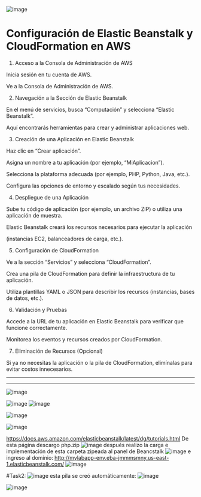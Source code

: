 ![image](https://github.com/Fx2048/COMU_REDES/assets/131219987/ce2c6730-fef0-41e6-abd8-d83168f3a65f)


# Configuración de Elastic Beanstalk y CloudFormation en AWS

1. Acceso a la Consola de Administración de AWS

Inicia sesión en tu cuenta de AWS.

Ve a la Consola de Administración de AWS.

2. Navegación a la Sección de Elastic Beanstalk

En el menú de servicios, busca “Computación” y selecciona “Elastic Beanstalk”.

Aquí encontrarás herramientas para crear y administrar aplicaciones web.

3. Creación de una Aplicación en Elastic Beanstalk

Haz clic en “Crear aplicación”.

Asigna un nombre a tu aplicación (por ejemplo, “MiAplicacion”).

Selecciona la plataforma adecuada (por ejemplo, PHP, Python, Java, etc.).

Configura las opciones de entorno y escalado según tus necesidades.

4. Despliegue de una Aplicación

Sube tu código de aplicación (por ejemplo, un archivo ZIP) o utiliza una aplicación de muestra.

Elastic Beanstalk creará los recursos necesarios para ejecutar la aplicación 

(instancias EC2, balanceadores de carga, etc.).

5. Configuración de CloudFormation

Ve a la sección “Servicios” y selecciona “CloudFormation”.

Crea una pila de CloudFormation para definir la infraestructura de tu aplicación.

Utiliza plantillas YAML o JSON para describir los recursos (instancias, bases de datos, etc.).

6. Validación y Pruebas

Accede a la URL de tu aplicación en Elastic Beanstalk para verificar que funcione correctamente.

Monitorea los eventos y recursos creados por CloudFormation.

7. Eliminación de Recursos (Opcional)

Si ya no necesitas la aplicación o la pila de CloudFormation, elimínalas para evitar costos innecesarios.

______________________________________________________________________________
______________________________________________________________________________


![image](https://github.com/Fx2048/COMU_REDES/assets/131219987/e98059c0-17a7-4e87-9f3c-4ee1c8acd432)

![image](https://github.com/Fx2048/COMU_REDES/assets/131219987/39265e3c-8d94-47a9-8b0d-691a86aeb2b7)
![image](https://github.com/Fx2048/COMU_REDES/assets/131219987/ef163c2c-7d19-47fd-98d3-aeb3358e86c9)

![image](https://github.com/Fx2048/COMU_REDES/assets/131219987/5cfbf912-7f8e-4f8f-aa0d-daf3f3e9dac4)

![image](https://github.com/Fx2048/COMU_REDES/assets/131219987/b0750b36-6ab6-4e49-a127-6af19643ce1f)

https://docs.aws.amazon.com/elasticbeanstalk/latest/dg/tutorials.html
De esta página descargo php.zip 
![image](https://github.com/Fx2048/COMU_REDES/assets/131219987/c13e7cda-3f58-44bc-a14d-5551390401b3)
después realizo la carga e implementación de esta carpeta zipeada al panel de Beancstalk
![image](https://github.com/Fx2048/COMU_REDES/assets/131219987/9946f474-9663-4ca6-a200-07ce7d95582f)
e ingreso al dominio: http://mylabapp-env.eba-jmmmsmny.us-east-1.elasticbeanstalk.com/
![image](https://github.com/Fx2048/COMU_REDES/assets/131219987/8eace1b3-34e2-486f-946d-7fd3d3234a48)

#Task2:
![image](https://github.com/Fx2048/COMU_REDES/assets/131219987/1a708329-06c1-4cd1-adfa-3fb0a8df7c37)
esta pila se creó automáticamente: 
![image](https://github.com/Fx2048/COMU_REDES/assets/131219987/746dfa8e-60e1-42fa-b6cc-674e75ebdc27)


![image](https://github.com/Fx2048/COMU_REDES/assets/131219987/8d78d8a5-3198-4896-b428-6a7600e41258)
